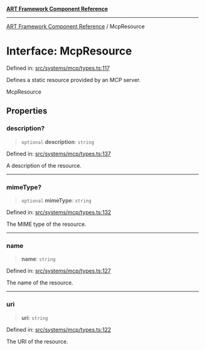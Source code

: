 [**ART Framework Component Reference**](../README.md)

***

[ART Framework Component Reference](../README.md) / McpResource

# Interface: McpResource

Defined in: [src/systems/mcp/types.ts:117](https://github.com/hashangit/ART/blob/389c66e54bc50d9dde33052d28a5a19571a13dbf/src/systems/mcp/types.ts#L117)

Defines a static resource provided by an MCP server.

 McpResource

## Properties

### description?

> `optional` **description**: `string`

Defined in: [src/systems/mcp/types.ts:137](https://github.com/hashangit/ART/blob/389c66e54bc50d9dde33052d28a5a19571a13dbf/src/systems/mcp/types.ts#L137)

A description of the resource.

***

### mimeType?

> `optional` **mimeType**: `string`

Defined in: [src/systems/mcp/types.ts:132](https://github.com/hashangit/ART/blob/389c66e54bc50d9dde33052d28a5a19571a13dbf/src/systems/mcp/types.ts#L132)

The MIME type of the resource.

***

### name

> **name**: `string`

Defined in: [src/systems/mcp/types.ts:127](https://github.com/hashangit/ART/blob/389c66e54bc50d9dde33052d28a5a19571a13dbf/src/systems/mcp/types.ts#L127)

The name of the resource.

***

### uri

> **uri**: `string`

Defined in: [src/systems/mcp/types.ts:122](https://github.com/hashangit/ART/blob/389c66e54bc50d9dde33052d28a5a19571a13dbf/src/systems/mcp/types.ts#L122)

The URI of the resource.
